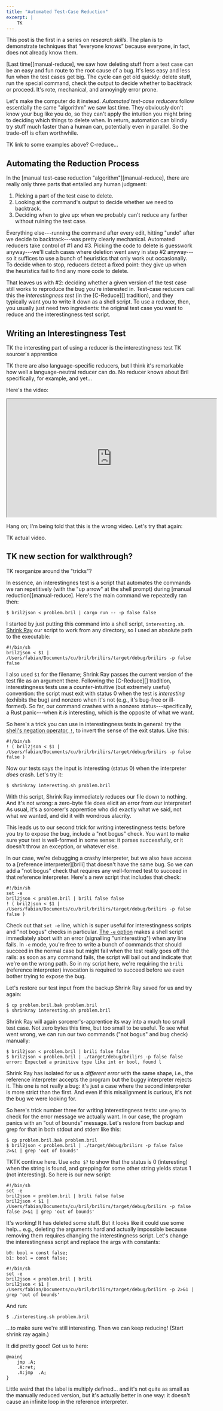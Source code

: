```yaml
---
title: "Automated Test-Case Reduction"
excerpt: |
    TK
---
```

<aside>
This post is the first in a series on <em>research skills</em>.
The plan is to demonstrate techniques that &ldquo;everyone knows&rdquo; because everyone, in fact, does not already know them.
</aside>

[Last time][manual-reduce], we saw how deleting stuff from a test case can be an easy and fun route to the root cause of a bug.
It's less easy and less fun when the test cases get big.
The cycle can get old quickly:
delete stuff, run the special command, check the output to decide whether to backtrack or proceed.
It's rote, mechanical, and annoyingly error prone.

Let's make the computer do it instead.
*Automated test-case reducers* follow essentially the same "algorithm" we saw last time.
They obviously don't know your bug like you do, so they can't apply the intuition you might bring to deciding which things to delete when.
In return, automation can blindly try stuff much faster than a human can, potentially even in parallel.
So the trade-off is often worthwhile.

TK link to some examples above? C-reduce...

## Automating the Reduction Process

In the [manual test-case reduction "algorithm"][manual-reduce], there are really only three parts that entailed any human judgment:

1. Picking a part of the test case to delete.
2. Looking at the command's output to decide whether we need to backtrack.
3. Deciding when to give up: when we probably can't reduce any farther without ruining the test case.

Everything else---running the command after every edit, hitting "undo" after we decide to backtrack---was pretty clearly mechanical.
Automated reducers take control of #1 and #3.
Picking the code to delete is guesswork anyway---we'll catch cases where deletion went awry in step #2 anyway---so it suffices to use a bunch of heuristics that only work out occasionally.
To decide when to stop, reducers detect a fixed point:
they give up when the heuristics fail to find any more code to delete.

That leaves us with #2: deciding whether a given version of the test case still works to reproduce the bug you're interested in.
Test-case reducers call this the *interestingness test* (in the [C-Reduce][] tradition), and they typically want you to write it down as a shell script.
To use a reducer, then, you usually just need two ingredients:
the original test case you want to reduce and the interestingness test script.

## Writing an Interestingness Test

TK the interesting part of using a reducer is the interestingness test
TK sourcer's apprentice

TK there are also language-specific reducers, but I think it's remarkable how well a language-neutral reducer can do. No reducer knows about Bril specifically, for example, and yet...

Here's the video:

<div class="embed">
<iframe width="560" height="315" src="https://www.youtube-nocookie.com/embed/J06BU6Fj6Qs?si=92qpmGfvC56p206E&amp;start=86&amp;end=101&amp;rel=0" allow="picture-in-picture" allowfullscreen></iframe>
</div>

Hang on; I'm being told that this is the wrong video.
Let's try that again:

TK actual video.

## TK new section for walkthrough?

TK reorganize around the "tricks"?

In essence, an interestingnes test is a script that automates the
commands we ran repetitively (with the "up arrow" at the shell prompt) during
[manual reduction][manual-reduce].
Here's the main command we repeatedly ran then:

    $ bril2json < problem.bril | cargo run -- -p false false

I started by just putting this command into a shell script, `interesting.sh`.
[Shrink Ray][] our script to work from any directory, so I used an absolute
path to the executable:

    #!/bin/sh
    bril2json < $1 | /Users/fabian/Documents/cu/bril/brilirs/target/debug/brilirs -p false false

I also used `$1` for the filename; Shrink Ray passes the current version of
the test file as an argument there.
Following the [C-Reduce][] tradition, interestingness tests use a
counter-intuitive (but extremely useful) convention:
the script must exit with status 0 when the test is *interesting* (exhibits
the bug) and nonzero when it's not (e.g., it's bug-free or ill-formed).
So far, our command crashes with a nonzero status---specifically, a Rust
panic---when it *is* interesting, which is the opposite of what we want.

So here's a trick you can use in interestingness tests in general:
try the
[shell's negation operator, `!`,][bash-pipe] to invert the sense of the exit status.
Like this:

    #!/bin/sh
    ! ( bril2json < $1 | /Users/fabian/Documents/cu/bril/brilirs/target/debug/brilirs -p false false )

Now our tests says the input is interesting (status 0) when the interpreter
*does* crash.
Let's try it:

    $ shrinkray interesting.sh problem.bril

With this script, Shrink Ray immediately reduces our file down to nothing.
And it's not wrong: a zero-byte file does elicit an error from our
interpreter!
As usual, it's a sorcerer's apprentice who did exactly what we said, not what
we wanted, and did it with wondrous alacrity.

This leads us to our second trick for writing interestingness tests:
before you try to expose the bug, include a "not bogus" check.
You want to make sure your test is well-formed in some sense:
it parses successfully,
or it doesn't throw an exception,
or whatever else.

In our case, we're debugging a crashy interpreter, but we also have access to
a [reference interpreter][brili] that doesn't have the same bug.
So we can add a "not bogus" check that requires any well-formed test to
succeed in that reference interpreter.
Here's a new script that includes that check:

    #!/bin/sh
    set -e
    bril2json < problem.bril | brili false false
    ! ( bril2json < $1 | /Users/fabian/Documents/cu/bril/brilirs/target/debug/brilirs -p false false )

Check out that `set -e` line, which is super useful for interestingness
scripts and "not bogus" checks in particular.
[The `-e` option][bash-set] makes a shell script immediately abort with an
error (signalling "uninteresting") when any line fails.
In `-e` mode, you're free to write a bunch of commands that should succeed in
the normal case but might fail when the test really goes off the rails:
as soon as any command fails, the script will bail out and indicate that we're
on the wrong path.
So in my script here, we're requiring the `brili` (reference interpreter)
invocation is required to succeed before we even bother trying to expose the
bug.

Let's restore our test input from the backup Shrink Ray saved for us and try
again:

    $ cp problem.bril.bak problem.bril
    $ shrinkray interesting.sh problem.bril

Shrink Ray will again sorcerer's-apprentice its way into a much too small test
case.
Not zero bytes this time, but too small to be useful.
To see what went wrong, we can run our two commands ("not bogus" and bug
check) manually:

    $ bril2json < problem.bril | brili false false
    $ bril2json < problem.bril | ./target/debug/brilirs -p false false
    error: Expected a primitive type like int or bool, found l

Shrink Ray has isolated for us a *different error* with the same shape, i.e.,
the reference interpreter accepts the program but the buggy interpreter
rejects it.
This one is not really a bug: it's just a case where the second interpreter is
more strict than the first.
And even if this misalignment is curious, it's not the bug we were looking
for.

So here's trick number three for writing interestingness tests:
use `grep` to check for the error message we actually want.
In our case, the program panics with an "out of bounds" message.
Let's restore from backup and grep for that in both stdout and stderr like this:

    $ cp problem.bril.bak problem.bril
    $ bril2json < problem.bril | ./target/debug/brilirs -p false false 2>&1 | grep 'out of bounds'

TKTK continue here.
Use `echo $?` to show that the status is 0 (interesting) when the string is found, and grepping for some other string yields status 1 (not interesting).
So here is our new script:

```
#!/bin/sh
set -e
bril2json < problem.bril | brili false false
bril2json < $1 | /Users/fabian/Documents/cu/bril/brilirs/target/debug/brilirs -p false false 2>&1 | grep 'out of bounds'
```

It's working! It has deleted some stuff. But it looks like it could use some help… e.g., deleting the arguments hard and actually impossible because removing them requires changing the interestingness script. Let's change the interestingness script and replace the args with constants:

```
b0: bool = const false;
b1: bool = const false;
```

```
#!/bin/sh
set -e
bril2json < problem.bril | brili
bril2json < $1 | /Users/fabian/Documents/cu/bril/brilirs/target/debug/brilirs -p 2>&1 | grep 'out of bounds'
```

And run:

```
$ ./interesting.sh problem.bril
```

…to make sure we're still interesting. Then we can keep reducing!
(Start shrink ray again.)

It did pretty good! Got us to here:

```
@main{
    jmp .A;
    .A:ret;
    .A:jmp  .A;
}
```

Little weird that the label is multiply defined... and it's not quite as small as the manually reduced version, but it's actually better in one way: it doesn't cause an infinite loop in the reference interpreter.

[shrink ray]: https://github.com/DRMacIver/shrinkray
[bash-pipe]: https://www.gnu.org/software/bash/manual/html_node/Pipelines.html
[bash-set]: https://www.gnu.org/software/bash/manual/html_node/The-Set-Builtin.html
